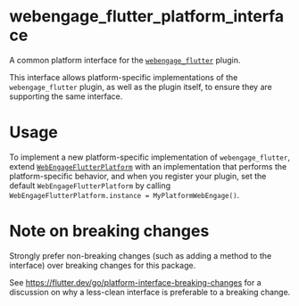 # webengage_flutter_platform_interface

A common platform interface for the [`webengage_flutter`][1] plugin.

This interface allows platform-specific implementations of the `webengage_flutter`
plugin, as well as the plugin itself, to ensure they are supporting the
same interface.

# Usage

To implement a new platform-specific implementation of `webengage_flutter`, extend
[`WebEngageFlutterPlatform`][2] with an implementation that performs the
platform-specific behavior, and when you register your plugin, set the default
`WebEngageFlutterPlatform` by calling
`WebEngageFlutterPlatform.instance = MyPlatformWebEngage()`.

# Note on breaking changes

Strongly prefer non-breaking changes (such as adding a method to the interface)
over breaking changes for this package.

See https://flutter.dev/go/platform-interface-breaking-changes for a discussion
on why a less-clean interface is preferable to a breaking change.

[1]: ../webengage_flutter
[2]: lib/webengage_flutter_platform_interface.dart
